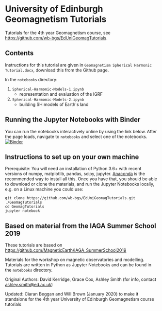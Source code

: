 # University of Edinburgh Geomagnetism Tutorials

Tutorials for the 4th year Geomagnetism course, see https://github.com/wb-bgs/EdUniGeomagTutorials.

## Contents
Instructions for this tutorial are given in ``Geomagnetism Spherical Harmonic Tutorial.docx``, download this from the Github page.

In the ``notebooks`` directory:
 1. ``Spherical-Harmonic-Models-1.ipynb``
     - representation and evaluation of the IGRF
 2. ``Spherical-Harmonic-Models-2.ipynb``
     - building SH models of Earth's land

## Running the Jupyter Notebooks with Binder
You can run the notebooks interactively online by using the link below. After the page loads, navigate to ``notebooks`` and select one of the notebooks.
[![Binder](https://mybinder.org/badge_logo.svg)](https://mybinder.org/v2/gh/wb-bgs/EdUniGeomagTutorials/master)

## Instructions to set up on your own machine
Prerequisite: You will need an installation of Python 3.6+ with recent versions of numpy, matplotlib, pandas, scipy, jupyter. 
[Anaconda](https://www.anaconda.com/distribution/) is the recommended way to install all this.
Once you have that, you should be able to download or clone the materials, and run the Jupyter Notebooks locally, e.g. on a Linux machine you could use:
```
git clone https://github.com/wb-bgs/EdUniGeomagTutorials.git ./GeomagTutorials
cd GeomagTutorials
jupyter notebook
```

##  Based on material from the IAGA Summer School 2019
These tutorials are based on https://github.com/MagneticEarth/IAGA_SummerSchool2019

Materials for the workshop on magnetic observatories and modelling. 
Tutorials are written in Python as Jupyter Notebooks and can be found in the ``notebooks`` directory.

Original Authors: David Kerridge, Grace Cox, Ashley Smith (for info, contact ashley.smith@ed.ac.uk)

Updated: Ciaran Beggan and Will Brown (January 2020) to make it standalone for the 4th year University of Edinburgh Geomagnetism course tutorials

